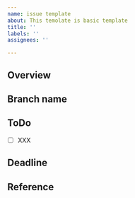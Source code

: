 ```yaml
---
name: issue template
about: This temolate is basic template
title: ''
labels: ''
assignees: ''

---
```


## Overview

## Branch name

## ToDo
- [ ] XXX

## Deadline

## Reference
